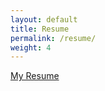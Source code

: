 ```yaml
---
layout: default
title: Resume
permalink: /resume/
weight: 4
---
```


[My Resume](../assets/docs/resume_torrel_moseley.pdf "Resume")